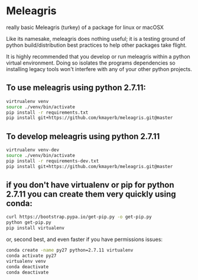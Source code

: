 # Meleagris

really basic Meleagris (turkey) of a package for linux or macOSX

Like its namesake, meleagris does nothing useful; it is a testing ground of python build/distribution best practices to help other packages take flight.

It is highly recommended that you develop or run meleagris within a python virtual environment. Doing so isolates the programs dependencies so installing legacy tools won't interfere with any of your other python projects. 

## To use meleagris using python 2.7.11:
```bash
virtrualenv venv
source ./venv/bin/activate
pip install -r requirements.txt
pip install git+https://github.com/kmayerb/meleagris.git@master
```

## To develop meleagris using python 2.7.11
```bash
virtrualenv venv-dev
source ./venv/bin/activate
pip install -r requirements-dev.txt
pip install git+https://github.com/kmayerb/meleagris.git@master
```

## if you don't have virtualenv or pip for python 2.7.11 you can create them very quickly using conda:
```bash
curl https://bootstrap.pypa.io/get-pip.py -o get-pip.py
python get-pip.py
pip install virtualenv 
```

or, second best, and even faster if you have permissions issues:
```bash
conda create -name py27 python=2.7.11 virtualenv
conda activate py27
virtualenv venv
conda deactivate
conda deactivate
```



